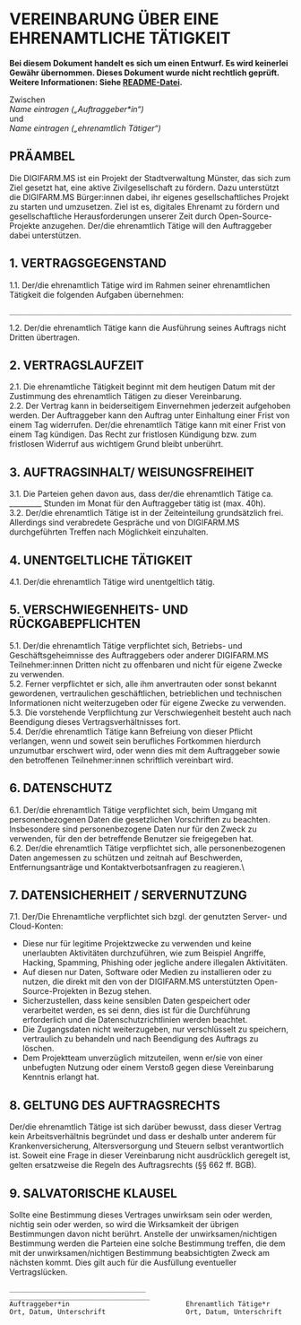 # VEREINBARUNG ÜBER EINE EHRENAMTLICHE TÄTIGKEIT

**Bei diesem Dokument handelt es sich um einen Entwurf. Es wird keinerlei Gewähr übernommen. Dieses Dokument wurde nicht rechtlich geprüft. Weitere Informationen: Siehe [README-Datei](README.md).**

Zwischen\
*Name eintragen („Auftraggeber\*in“)*\
und\
*Name eintragen  („ehrenamtlich Tätiger“)*

## PRÄAMBEL
Die DIGIFARM.MS ist ein Projekt der Stadtverwaltung Münster, das sich zum Ziel gesetzt hat, eine aktive Zivilgesellschaft zu fördern. Dazu unterstützt die DIGIFARM.MS Bürger:innen dabei, ihr eigenes gesellschaftliches Projekt zu starten und umzusetzen. Ziel ist es, digitales Ehrenamt zu fördern und gesellschaftliche Herausforderungen unserer Zeit durch Open-Source-Projekte anzugehen. Der/die ehrenamtlich Tätige will den Auftraggeber dabei unterstützen.

## 1.	VERTRAGSGEGENSTAND
1.1.	Der/die ehrenamtlich Tätige wird im Rahmen seiner ehrenamtlichen Tätigkeit die folgenden Aufgaben übernehmen: 
                
    __________________________________________________________________________

1.2.	Der/die ehrenamtlich Tätige kann die Ausführung seines Auftrags nicht Dritten übertragen.

## 2.	VERTRAGSLAUFZEIT
2.1.	Die ehrenamtliche Tätigkeit beginnt mit dem heutigen Datum mit der Zustimmung des ehrenamtlich Tätigen zu dieser Vereinbarung.\
2.2.	Der Vertrag kann in beiderseitigem Einvernehmen jederzeit aufgehoben werden. Der Auftraggeber kann den Auftrag unter Einhaltung einer Frist von einem Tag widerrufen. Der/die ehrenamtlich Tätige kann mit einer Frist von einem Tag kündigen. Das Recht zur fristlosen Kündigung bzw. zum fristlosen Widerruf aus wichtigem Grund bleibt unberührt.
## 3.	AUFTRAGSINHALT/ WEISUNGSFREIHEIT
3.1.	Die Parteien gehen davon aus, dass der/die ehrenamtlich Tätige ca. _________ Stunden im Monat für den Auftraggeber tätig ist (max. 40h).\
3.2.	Der/die ehrenamtlich Tätige ist in der Zeiteinteilung grundsätzlich frei. Allerdings sind verabredete Gespräche und von DIGIFARM.MS durchgeführten Treffen nach Möglichkeit einzuhalten. 
## 4.	UNENTGELTLICHE TÄTIGKEIT
4.1.	Der/die ehrenamtlich Tätige wird unentgeltlich tätig.
## 5.	VERSCHWIEGENHEITS- UND RÜCKGABEPFLICHTEN
5.1.	Der/die ehrenamtlich Tätige verpflichtet sich, Betriebs- und Geschäftsgeheimnisse des Auftraggebers oder anderer DIGIFARM.MS Teilnehmer:innen Dritten nicht zu offenbaren und nicht für eigene Zwecke zu verwenden.\
5.2.	Ferner verpflichtet er sich, alle ihm anvertrauten oder sonst bekannt gewordenen, vertraulichen geschäftlichen, betrieblichen	und technischen Informationen nicht weiterzugeben oder für eigene Zwecke zu verwenden.\
5.3.	Die vorstehende Verpflichtung zur Verschwiegenheit besteht auch nach Beendigung dieses Vertragsverhältnisses fort.\
5.4.	Der/die ehrenamtlich Tätige kann Befreiung von dieser Pflicht verlangen, wenn und soweit sein berufliches Fortkommen hierdurch unzumutbar erschwert wird, oder wenn dies mit dem Auftraggeber sowie den betroffenen Teilnehmer:innen schriftlich vereinbart wird.
## 6.	DATENSCHUTZ
6.1.	Der/die ehrenamtlich Tätige verpflichtet sich, beim Umgang mit personenbezogenen Daten die gesetzlichen Vorschriften zu beachten. Insbesondere sind personenbezogene Daten nur für den Zweck zu verwenden, für den der betreffende Benutzer sie freigegeben hat.\
6.2.	Der/die ehrenamtlich Tätige verpflichtet sich, alle personenbezogenen Daten angemessen zu schützen und zeitnah auf Beschwerden, Entfernungsanträge und Kontaktverbotsanfragen zu reagieren.\
## 7.	DATENSICHERHEIT / SERVERNUTZUNG
7.1.	Der/Die Ehrenamtliche verpflichtet sich bzgl. der genutzten Server- und Cloud-Konten:

* Diese nur für legitime Projektzwecke zu verwenden und keine unerlaubten Aktivitäten durchzuführen, wie zum Beispiel Angriffe, Hacking, Spamming, Phishing oder jegliche andere illegalen Aktivitäten.
* Auf diesen nur Daten, Software oder Medien zu installieren oder zu nutzen, die direkt mit den von der DIGIFARM.MS unterstützten Open-Source-Projekten in Bezug stehen.
* Sicherzustellen, dass keine sensiblen Daten gespeichert oder verarbeitet werden, es sei denn, dies ist für die Durchführung erforderlich und die Datenschutzrichtlinien werden beachtet.
* Die Zugangsdaten nicht weiterzugeben, nur verschlüsselt zu speichern, vertraulich zu behandeln und nach Beendigung des Auftrags zu löschen.
* Dem Projektteam unverzüglich mitzuteilen, wenn er/sie von einer unbefugten Nutzung oder einem Verstoß gegen diese Vereinbarung Kenntnis erlangt hat.

## 8.	GELTUNG DES AUFTRAGSRECHTS
Der/die ehrenamtlich Tätige ist sich darüber bewusst, dass dieser Vertrag kein Arbeitsverhältnis begründet und dass er deshalb unter anderem für Krankenversicherung, Altersversorgung und Steuern selbst verantwortlich ist. Soweit eine Frage in dieser Vereinbarung nicht ausdrücklich geregelt ist, gelten ersatzweise die Regeln des Auftragsrechts (§§ 662 ff. BGB).
## 9.	SALVATORISCHE KLAUSEL
Sollte eine Bestimmung dieses Vertrages unwirksam sein oder werden, nichtig sein oder werden, so wird die Wirksamkeit der übrigen Bestimmungen davon nicht berührt. Anstelle der unwirksamen/nichtigen Bestimmung werden die Parteien eine solche Bestimmung treffen, die dem mit der unwirksamen/nichtigen Bestimmung beabsichtigten Zweck am nächsten kommt. Dies gilt auch für die Ausfüllung eventueller Vertragslücken.


    __________________________________          ___________________________________
    Auftraggeber*in                             Ehrenamtlich Tätige*r 
    Ort, Datum, Unterschrift                    Ort, Datum, Unterschrift
